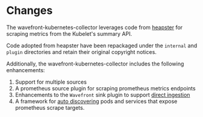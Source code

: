 # Changes

The wavefront-kubernetes-collector leverages code from [heapster](https://github.com/kubernetes/heapster) for scraping metrics from the Kubelet's summary API.

Code adopted from heapster have been repackaged under the `internal` and `plugin` directories and retain their original copyright notices.

Additionally, the wavefront-kubernetes-collector includes the following enhancements:
1. Support for multiple sources
2. A prometheus source plugin for scraping prometheus metrics endpoints
3. Enhancements to the `Wavefront` sink plugin to support [direct ingestion](https://docs.wavefront.com/direct_ingestion.html)
4. A framework for [auto discovering](https://github.com/wavefrontHQ/wavefront-kubernetes-collector/blob/master/docs/discovery.md) pods and services that expose prometheus scrape targets.
